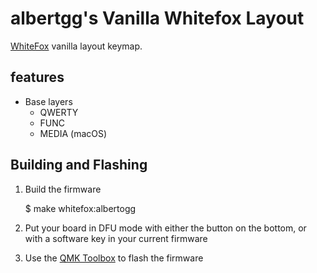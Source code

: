 # albertgg's Vanilla Whitefox Layout

[WhiteFox][whitefox] vanilla layout keymap.

## features

- Base layers
  - QWERTY
  - FUNC
  - MEDIA (macOS)

## Building and Flashing

1. Build the firmware

    $ make whitefox:albertogg

1. Put your board in DFU mode with either the button on the bottom, or with a
   software key in your current firmware
1. Use the [QMK Toolbox][qmk-toolbox] to flash the firmware

[whitefox]: https://input.club/whitefox/
[qmk-toolbox]: https://github.com/qmk/qmk_toolbox
